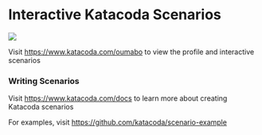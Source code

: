 # Interactive Katacoda Scenarios

[![](http://shields.katacoda.com/katacoda/oumabo/count.svg)](https://www.katacoda.com/oumabo "Get your profile on Katacoda.com")

Visit https://www.katacoda.com/oumabo to view the profile and interactive scenarios

### Writing Scenarios
Visit https://www.katacoda.com/docs to learn more about creating Katacoda scenarios

For examples, visit https://github.com/katacoda/scenario-example
